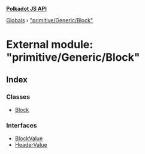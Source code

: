 **[Polkadot JS API](../README.md)**

[Globals](../globals.md) › [&quot;primitive/Generic/Block&quot;](_primitive_generic_block_.md)

# External module: "primitive/Generic/Block"

## Index

### Classes

* [Block](../classes/_primitive_generic_block_.block.md)

### Interfaces

* [BlockValue](../interfaces/_primitive_generic_block_.blockvalue.md)
* [HeaderValue](../interfaces/_primitive_generic_block_.headervalue.md)